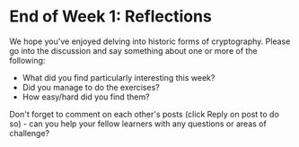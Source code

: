 # End of Week 1: Reflections
We hope you've enjoyed delving into historic forms of cryptography. Please go into the discussion and say something about  one or more of the following:

- What did you find particularly interesting this week?
- Did you manage to do the exercises?
- How easy/hard did you find them?

Don't forget to comment on each other's posts (click Reply on post to do so) - can you help your fellow learners with any questions or areas of challenge? 
